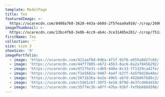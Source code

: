 ```yaml
---
template: ModelPage
title: Teo
featuredImage: >-
  https://ucarecdn.com/8408a768-3620-443a-b60d-2f5feaa9a910/-/crop/2600x1842/11,392/-/preview/
imageThumbnail: >-
  https://ucarecdn.com/13bc4fb8-3e0b-4cc9-ab4c-3ce31485e281/-/crop/751x1011/438,0/-/preview/
firstName: Teo
collection: ''
size: size 3
shoeSize: '9'
imagePortfolio:
  - image: 'https://ucarecdn.com/421aaf8d-0d6a-4f1f-92f6-e655a8d2fc65/'
  - image: 'https://ucarecdn.com/44ff7005-e672-45b3-8ac6-8a2af8456292/'
  - image: 'https://ucarecdn.com/df275e31-cdb9-440e-8c33-7f1329ca42fe/'
  - image: 'https://ucarecdn.com/f1e5682a-9407-4a4f-b2ff-4a5f0d28e48e/'
  - image: 'https://ucarecdn.com/2671b3ba-be2e-4965-abfd-492b667b80c2/'
  - image: 'https://ucarecdn.com/c5dd1cbf-30f5-4e16-8f9d-de37cd464d19/'
  - image: 'https://ucarecdn.com/35f74c3b-a0ff-47ba-93bf-fefbb680d596/'
---
```


